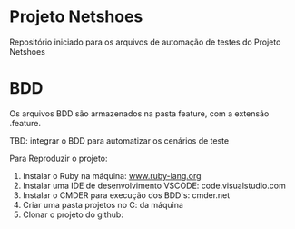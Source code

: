 # Projeto Netshoes

Repositório iniciado para os arquivos de automação de testes do Projeto Netshoes

# BDD

Os arquivos BDD são armazenados na pasta feature, com a extensão .feature.

TBD: integrar o BDD para automatizar os cenários de teste

Para Reproduzir o projeto:

1. Instalar o Ruby na máquina: www.ruby-lang.org
2. Instalar uma IDE de desenvolvimento VSCODE: code.visualstudio.com
3. Instalar o CMDER para execução dos BDD's: cmder.net
4. Criar uma pasta projetos no C: da máquina
5. Clonar o projeto do github: 
